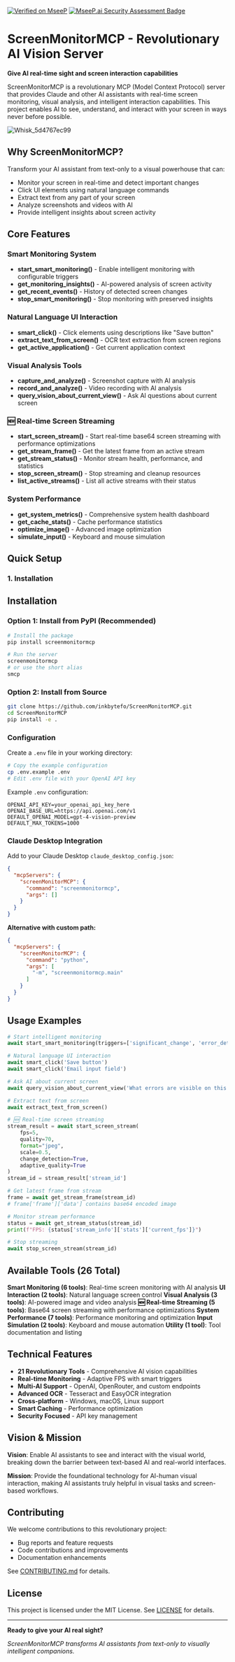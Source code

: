 [![Verified on MseeP](https://mseep.ai/badge.svg)](https://mseep.ai/app/a2dbda0f-f46d-40e1-9c13-0b47eff9df3a)
[![MseeP.ai Security Assessment Badge](https://mseep.net/pr/inkbytefo-screenmonitormcp-badge.png)](https://mseep.ai/app/inkbytefo-screenmonitormcp)


# ScreenMonitorMCP - Revolutionary AI Vision Server

**Give AI real-time sight and screen interaction capabilities**

ScreenMonitorMCP is a revolutionary MCP (Model Context Protocol) server that provides Claude and other AI assistants with real-time screen monitoring, visual analysis, and intelligent interaction capabilities. This project enables AI to see, understand, and interact with your screen in ways never before possible.

![Whisk_5d4767ec99](https://github.com/user-attachments/assets/2c909ed5-8aca-48b0-8f1c-33f51b29e026)



## Why ScreenMonitorMCP?

Transform your AI assistant from text-only to a visual powerhouse that can:
- Monitor your screen in real-time and detect important changes
- Click UI elements using natural language commands
- Extract text from any part of your screen
- Analyze screenshots and videos with AI
- Provide intelligent insights about screen activity

## Core Features

### Smart Monitoring System
- **start_smart_monitoring()** - Enable intelligent monitoring with configurable triggers
- **get_monitoring_insights()** - AI-powered analysis of screen activity
- **get_recent_events()** - History of detected screen changes
- **stop_smart_monitoring()** - Stop monitoring with preserved insights

### Natural Language UI Interaction
- **smart_click()** - Click elements using descriptions like "Save button"
- **extract_text_from_screen()** - OCR text extraction from screen regions
- **get_active_application()** - Get current application context

### Visual Analysis Tools
- **capture_and_analyze()** - Screenshot capture with AI analysis
- **record_and_analyze()** - Video recording with AI analysis
- **query_vision_about_current_view()** - Ask AI questions about current screen

### 🆕 Real-time Screen Streaming
- **start_screen_stream()** - Start real-time base64 screen streaming with performance optimizations
- **get_stream_frame()** - Get the latest frame from an active stream
- **get_stream_status()** - Monitor stream health, performance, and statistics
- **stop_screen_stream()** - Stop streaming and cleanup resources
- **list_active_streams()** - List all active streams with their status

### System Performance
- **get_system_metrics()** - Comprehensive system health dashboard
- **get_cache_stats()** - Cache performance statistics
- **optimize_image()** - Advanced image optimization
- **simulate_input()** - Keyboard and mouse simulation

## Quick Setup

### 1. Installation
## Installation

### Option 1: Install from PyPI (Recommended)

```bash
# Install the package
pip install screenmonitormcp

# Run the server
screenmonitormcp
# or use the short alias
smcp
```

### Option 2: Install from Source

```bash
git clone https://github.com/inkbytefo/ScreenMonitorMCP.git
cd ScreenMonitorMCP
pip install -e .
```

### Configuration

Create a `.env` file in your working directory:

```bash
# Copy the example configuration
cp .env.example .env
# Edit .env file with your OpenAI API key
```

Example `.env` configuration:
```env
OPENAI_API_KEY=your_openai_api_key_here
OPENAI_BASE_URL=https://api.openai.com/v1
DEFAULT_OPENAI_MODEL=gpt-4-vision-preview
DEFAULT_MAX_TOKENS=1000
```

### Claude Desktop Integration

Add to your Claude Desktop `claude_desktop_config.json`:

```json
{
  "mcpServers": {
    "screenMonitorMCP": {
      "command": "screenmonitormcp",
      "args": []
    }
  }
}
```

**Alternative with custom path:**
```json
{
  "mcpServers": {
    "screenMonitorMCP": {
      "command": "python",
      "args": [
        "-m", "screenmonitormcp.main"
      ]
    }
  }
}
```

## Usage Examples

```python
# Start intelligent monitoring
await start_smart_monitoring(triggers=['significant_change', 'error_detected'])

# Natural language UI interaction
await smart_click('Save button')
await smart_click('Email input field')

# Ask AI about current screen
await query_vision_about_current_view('What errors are visible on this page?')

# Extract text from screen
await extract_text_from_screen()

# 🆕 Real-time screen streaming
stream_result = await start_screen_stream(
    fps=5,
    quality=70,
    format="jpeg",
    scale=0.5,
    change_detection=True,
    adaptive_quality=True
)
stream_id = stream_result['stream_id']

# Get latest frame from stream
frame = await get_stream_frame(stream_id)
# frame['frame']['data'] contains base64 encoded image

# Monitor stream performance
status = await get_stream_status(stream_id)
print(f"FPS: {status['stream_info']['stats']['current_fps']}")

# Stop streaming
await stop_screen_stream(stream_id)
```

## Available Tools (26 Total)

**Smart Monitoring (6 tools)**: Real-time screen monitoring with AI analysis
**UI Interaction (2 tools)**: Natural language screen control
**Visual Analysis (3 tools)**: AI-powered image and video analysis
**🆕 Real-time Streaming (5 tools)**: Base64 screen streaming with performance optimizations
**System Performance (7 tools)**: Performance monitoring and optimization
**Input Simulation (2 tools)**: Keyboard and mouse automation
**Utility (1 tool)**: Tool documentation and listing

## Technical Features

- **21 Revolutionary Tools** - Comprehensive AI vision capabilities
- **Real-time Monitoring** - Adaptive FPS with smart triggers
- **Multi-AI Support** - OpenAI, OpenRouter, and custom endpoints
- **Advanced OCR** - Tesseract and EasyOCR integration
- **Cross-platform** - Windows, macOS, Linux support
- **Smart Caching** - Performance optimization
- **Security Focused** - API key management

## Vision & Mission

**Vision**: Enable AI assistants to see and interact with the visual world, breaking down the barrier between text-based AI and real-world interfaces.

**Mission**: Provide the foundational technology for AI-human visual interaction, making AI assistants truly helpful in visual tasks and screen-based workflows.

## Contributing

We welcome contributions to this revolutionary project:
- Bug reports and feature requests
- Code contributions and improvements
- Documentation enhancements

See [CONTRIBUTING.md](CONTRIBUTING.md) for details.

## License

This project is licensed under the MIT License. See [LICENSE](LICENSE) for details.

---

**Ready to give your AI real sight?**

*ScreenMonitorMCP transforms AI assistants from text-only to visually intelligent companions.*
